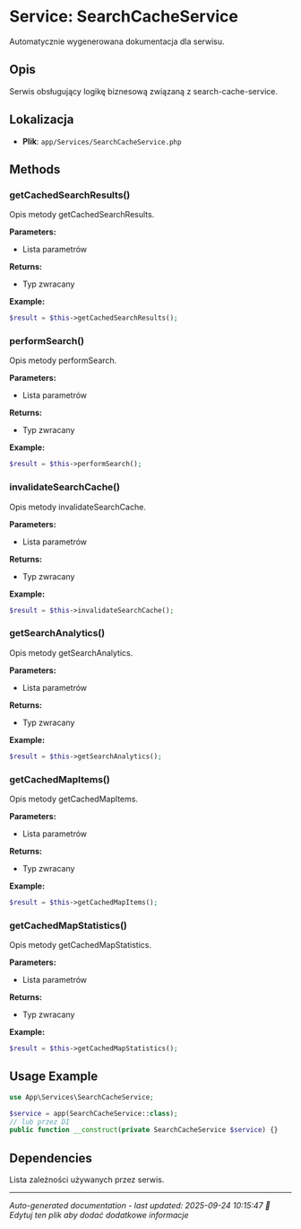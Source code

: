# Service: SearchCacheService

Automatycznie wygenerowana dokumentacja dla serwisu.

## Opis
Serwis obsługujący logikę biznesową związaną z search-cache-service.

## Lokalizacja
- **Plik**: `app/Services/SearchCacheService.php`

## Methods
### getCachedSearchResults()
Opis metody getCachedSearchResults.

**Parameters:**
- Lista parametrów

**Returns:**
- Typ zwracany

**Example:**
```php
$result = $this->getCachedSearchResults();
```

### performSearch()
Opis metody performSearch.

**Parameters:**
- Lista parametrów

**Returns:**
- Typ zwracany

**Example:**
```php
$result = $this->performSearch();
```

### invalidateSearchCache()
Opis metody invalidateSearchCache.

**Parameters:**
- Lista parametrów

**Returns:**
- Typ zwracany

**Example:**
```php
$result = $this->invalidateSearchCache();
```

### getSearchAnalytics()
Opis metody getSearchAnalytics.

**Parameters:**
- Lista parametrów

**Returns:**
- Typ zwracany

**Example:**
```php
$result = $this->getSearchAnalytics();
```

### getCachedMapItems()
Opis metody getCachedMapItems.

**Parameters:**
- Lista parametrów

**Returns:**
- Typ zwracany

**Example:**
```php
$result = $this->getCachedMapItems();
```

### getCachedMapStatistics()
Opis metody getCachedMapStatistics.

**Parameters:**
- Lista parametrów

**Returns:**
- Typ zwracany

**Example:**
```php
$result = $this->getCachedMapStatistics();
```

## Usage Example
```php
use App\Services\SearchCacheService;

$service = app(SearchCacheService::class);
// lub przez DI
public function __construct(private SearchCacheService $service) {}
```

## Dependencies
Lista zależności używanych przez serwis.

---
*Auto-generated documentation - last updated: 2025-09-24 10:15:47*
*📝 Edytuj ten plik aby dodać dodatkowe informacje*